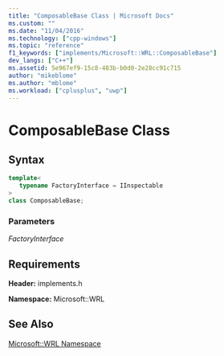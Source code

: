 ```yaml
---
title: "ComposableBase Class | Microsoft Docs"
ms.custom: ""
ms.date: "11/04/2016"
ms.technology: ["cpp-windows"]
ms.topic: "reference"
f1_keywords: ["implements/Microsoft::WRL::ComposableBase"]
dev_langs: ["C++"]
ms.assetid: 5e967ef9-15c8-483b-b0d0-2e28cc91c715
author: "mikeblome"
ms.author: "mblome"
ms.workload: ["cplusplus", "uwp"]
---
```

# ComposableBase Class
## Syntax  
  
```cpp  
template<  
   typename FactoryInterface = IInspectable  
>  
class ComposableBase;  
```  
  
### Parameters  
 *FactoryInterface*  
  
## Requirements  
 **Header:** implements.h  
  
 **Namespace:** Microsoft::WRL  
  
## See Also  
 [Microsoft::WRL Namespace](../windows/microsoft-wrl-namespace.md)
